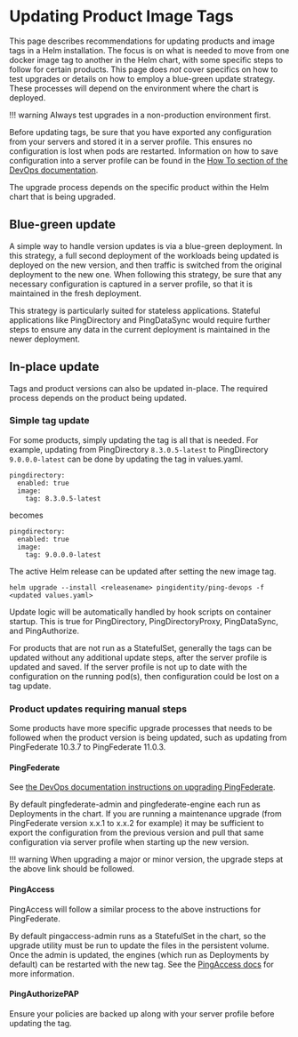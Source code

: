 # Updating Product Image Tags

This page describes recommendations for updating products and image tags in a Helm installation. The focus is on what is needed to move from one docker image tag to another in the Helm chart, with some specific steps to follow for certain products. This page does *not* cover specifics on how to test upgrades or details on how to employ a blue-green update strategy. These processes will depend on the environment where the chart is deployed.

!!! warning
    Always test upgrades in a non-production environment first.

Before updating tags, be sure that you have exported any configuration from your servers and stored it in a server profile. This ensures no configuration is lost when pods are restarted. Information on how to save configuration into a server profile can be found in the [How To section of the DevOps documentation](https://devops.pingidentity.com/how-to/profiles/).

The upgrade process depends on the specific product within the Helm chart that is being upgraded.

## Blue-green update

A simple way to handle version updates is via a blue-green deployment. In this strategy, a full second deployment of the workloads being updated is deployed on the new version, and then traffic is switched from the original deployment to the new one. When following this strategy, be sure that any necessary configuration is captured in a server profile, so that it is maintained in the fresh deployment.

This strategy is particularly suited for stateless applications. Stateful applications like PingDirectory and PingDataSync would require further steps to ensure any data in the current deployment is maintained in the newer deployment.

## In-place update

Tags and product versions can also be updated in-place. The required process depends on the product being updated.

### Simple tag update

For some products, simply updating the tag is all that is needed. For example, updating from PingDirectory `8.3.0.5-latest` to PingDirectory `9.0.0.0-latest` can be done by updating the tag in values.yaml.
```
pingdirectory:
  enabled: true
  image:
    tag: 8.3.0.5-latest
```
becomes

```
pingdirectory:
  enabled: true
  image:
    tag: 9.0.0.0-latest
```
The active Helm release can be updated after setting the new image tag.

`helm upgrade --install <releasename> pingidentity/ping-devops -f <updated values.yaml>`

Update logic will be automatically handled by hook scripts on container startup. This is true for PingDirectory, PingDirectoryProxy, PingDataSync, and PingAuthorize.

For products that are not run as a StatefulSet, generally the tags can be updated without any additional update steps, after the server profile is updated and saved. If the server profile is not up to date with the configuration on the running pod(s), then configuration could be lost on a tag update.

### Product updates requiring manual steps

Some products have more specific upgrade processes that needs to be followed when the product version is being updated, such as updating from PingFederate 10.3.7 to PingFederate 11.0.3.

#### PingFederate
See [the DevOps documentation instructions on upgrading PingFederate](https://devops.pingidentity.com/how-to/upgradePingfederate/).

By default pingfederate-admin and pingfederate-engine each run as Deployments in the chart. If you are running a maintenance upgrade (from PingFederate version x.x.1 to x.x.2 for example) it may be sufficient to export the configuration from the previous version and pull that same configuration via server profile when starting up the new version.

!!! warning
    When upgrading a major or minor version, the upgrade steps at the above link should be followed.

#### PingAccess
PingAccess will follow a similar process to the above instructions for PingFederate.

By default pingaccess-admin runs as a StatefulSet in the chart, so the upgrade utility must be run to update the files in the persistent volume. Once the admin is updated, the engines (which run as Deployments by default) can be restarted with the new tag. See the [PingAccess docs](https://docs.pingidentity.com/csh?Product=pa-latest&Page=home) for more information.

#### PingAuthorizePAP
Ensure your policies are backed up along with your server profile before updating the tag.
